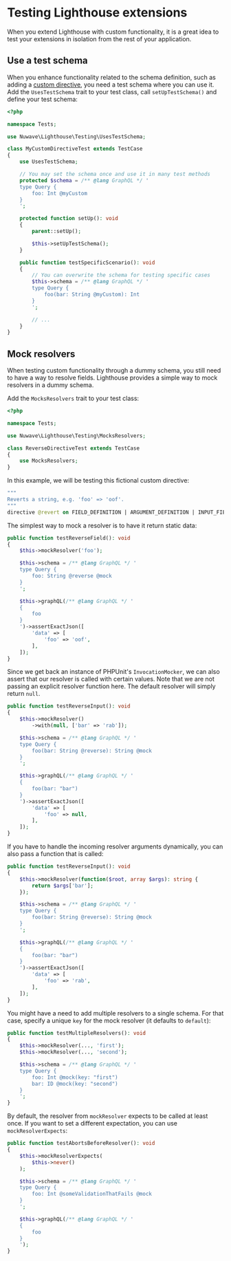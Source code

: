 # Testing Lighthouse extensions

When you extend Lighthouse with custom functionality, it is a great idea to test
your extensions in isolation from the rest of your application.

## Use a test schema

When you enhance functionality related to the schema definition, such as adding
a [custom directive](../custom-directives), you need a test schema where you can use it.
Add the `UsesTestSchema` trait to your test class, call `setUpTestSchema()` and define your test schema:

```php
<?php

namespace Tests;

use Nuwave\Lighthouse\Testing\UsesTestSchema;

class MyCustomDirectiveTest extends TestCase
{
    use UsesTestSchema;

    // You may set the schema once and use it in many test methods
    protected $schema = /** @lang GraphQL */ '
    type Query {
        foo: Int @myCustom
    }
    ';

    protected function setUp(): void
    {
        parent::setUp();

        $this->setUpTestSchema();
    }

    public function testSpecificScenario(): void
    {
        // You can overwrite the schema for testing specific cases
        $this->schema = /** @lang GraphQL */ '
        type Query {
            foo(bar: String @myCustom): Int
        }
        ';

        // ...
    }
}
```

## Mock resolvers

When testing custom functionality through a dummy schema, you still need to have
a way to resolve fields. Lighthouse provides a simple way to mock resolvers in a dummy schema.

Add the `MocksResolvers` trait to your test class:

```php
<?php

namespace Tests;

use Nuwave\Lighthouse\Testing\MocksResolvers;

class ReverseDirectiveTest extends TestCase
{
    use MocksResolvers;
}
```

In this example, we will be testing this fictional custom directive:

```graphql
"""
Reverts a string, e.g. 'foo' => 'oof'.
"""
directive @revert on FIELD_DEFINITION | ARGUMENT_DEFINITION | INPUT_FIELD_DEFINITION
```

The simplest way to mock a resolver is to have it return static data:

```php
public function testReverseField(): void
{
    $this->mockResolver('foo');

    $this->schema = /** @lang GraphQL */ '
    type Query {
        foo: String @reverse @mock
    }
    ';

    $this->graphQL(/** @lang GraphQL */ '
    {
        foo
    }
    ')->assertExactJson([
        'data' => [
            'foo' => 'oof',
        ],
    ]);
}
```

Since we get back an instance of PHPUnit's `InvocationMocker`, we can also assert
that our resolver is called with certain values. Note that we are not passing an
explicit resolver function here. The default resolver will simply return `null`.

```php
public function testReverseInput(): void
{
    $this->mockResolver()
        ->with(null, ['bar' => 'rab']);

    $this->schema = /** @lang GraphQL */ '
    type Query {
        foo(bar: String @reverse): String @mock
    }
    ';

    $this->graphQL(/** @lang GraphQL */ '
    {
        foo(bar: "bar")
    }
    ')->assertExactJson([
        'data' => [
            'foo' => null,
        ],
    ]);
}
```

If you have to handle the incoming resolver arguments dynamically, you can also
pass a function that is called:

```php
public function testReverseInput(): void
{
    $this->mockResolver(function($root, array $args): string {
        return $args['bar'];
    });

    $this->schema = /** @lang GraphQL */ '
    type Query {
        foo(bar: String @reverse): String @mock
    }
    ';

    $this->graphQL(/** @lang GraphQL */ '
    {
        foo(bar: "bar")
    }
    ')->assertExactJson([
        'data' => [
            'foo' => 'rab',
        ],
    ]);
}
```

You might have a need to add multiple resolvers to a single schema. For that case,
specify a unique `key` for the mock resolver (it defaults to `default`):

```php
public function testMultipleResolvers(): void
{
    $this->mockResolver(..., 'first');
    $this->mockResolver(..., 'second');

    $this->schema = /** @lang GraphQL */ '
    type Query {
        foo: Int @mock(key: "first")
        bar: ID @mock(key: "second")
    }
    ';
}
```

By default, the resolver from `mockResolver` expects to be called at least once.
If you want to set a different expectation, you can use `mockResolverExpects`:

```php
public function testAbortsBeforeResolver(): void
{
    $this->mockResolverExpects(
        $this->never()
    );

    $this->schema = /** @lang GraphQL */ '
    type Query {
        foo: Int @someValidationThatFails @mock
    }
    ';

    $this->graphQL(/** @lang GraphQL */ '
    {
        foo
    }
    ');
}
```
